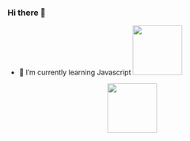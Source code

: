 ### Hi there 👋
- 🌱 I’m currently learning Javascript <img src="https://media0.giphy.com/media/SvFocn0wNMx0iv2rYz/giphy.gif" width="100"/>
<div id="header" align="center">
  <img src="https://media0.giphy.com/media/SvFocn0wNMx0iv2rYz/giphy.gif" width="100"/>
</div>
